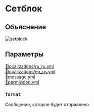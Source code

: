 <!-- #region title -->
# Сетблок
<!-- #endregion title -->

<!-- #region explanation -->
## Объяснение
![setblock](/setblock.png)
<!-- #endregion explanation -->

<!-- #region parameters -->
## Параметры
[:file_folder:localizations/ru_ru.yml](/docs/localizations/ru_ru/message/setblock)\
[:file_folder:localizations/en_us.yml](/docs/localizations/en_us/message/setblock)\
[:file_folder:message.yml](/docs/message/setblock)\
[:file_folder:permission.yml](/docs/permission/message/setblock)
<!-- #endregion parameters -->

<!-- #region localization -->
### `format`

Сообщение, которое будет отправлено
<!-- #endregion localization -->